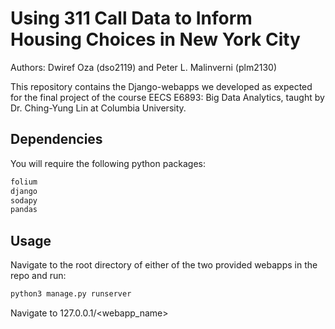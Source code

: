 # Using 311 Call Data to Inform Housing Choices in New York City

Authors: Dwiref Oza (dso2119) and Peter L. Malinverni (plm2130)

This repository contains the Django-webapps we developed as expected for the final project of the course EECS E6893: Big Data Analytics, taught by Dr. Ching-Yung Lin at 
Columbia University. 

## Dependencies

You will require the following python packages:
```bash
folium
django
sodapy
pandas
```

## Usage

Navigate to the root directory of either of the two provided webapps in the repo and run:
```bash
python3 manage.py runserver
```

Navigate to 127.0.0.1/<webapp_name>



